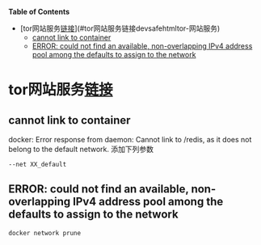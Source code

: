 
<!-- markdown-toc start - Don't edit this section. Run M-x markdown-toc-refresh-toc -->
**Table of Contents**

- [tor网站服务[链接](../dev/safe.html#tor-网站服务)](#tor网站服务链接devsafehtmltor-网站服务)
    - [cannot link to container](#cannot-link-to-container)
    - [ERROR: could not find an available, non-overlapping IPv4 address pool among the defaults to assign to the network](#error-could-not-find-an-available-non-overlapping-ipv4-address-pool-among-the-defaults-to-assign-to-the-network)

<!-- markdown-toc end -->
# tor网站服务[链接](../dev/safe.html#tor-网站服务) 


## cannot link to container

docker: Error response from daemon: Cannot link to /redis, as it does not belong to the default network.
添加下列参数

```
--net XX_default
```

## ERROR: could not find an available, non-overlapping IPv4 address pool among the defaults to assign to the network

``` bash
docker network prune
```

